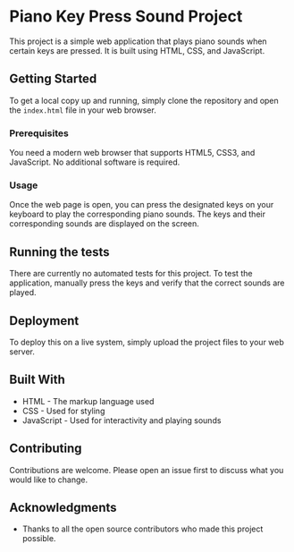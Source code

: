 # Piano Key Press Sound Project

This project is a simple web application that plays piano sounds when certain keys are pressed. It is built using HTML, CSS, and JavaScript.

## Getting Started

To get a local copy up and running, simply clone the repository and open the `index.html` file in your web browser.

### Prerequisites

You need a modern web browser that supports HTML5, CSS3, and JavaScript. No additional software is required.

### Usage

Once the web page is open, you can press the designated keys on your keyboard to play the corresponding piano sounds. The keys and their corresponding sounds are displayed on the screen.

## Running the tests

There are currently no automated tests for this project. To test the application, manually press the keys and verify that the correct sounds are played.

## Deployment

To deploy this on a live system, simply upload the project files to your web server.

## Built With

* HTML - The markup language used
* CSS - Used for styling
* JavaScript - Used for interactivity and playing sounds

## Contributing

Contributions are welcome. Please open an issue first to discuss what you would like to change.

## Acknowledgments

* Thanks to all the open source contributors who made this project possible.

